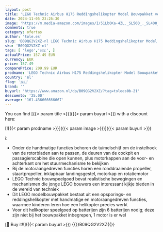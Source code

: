 ```yaml
---
layout: post
title: 'LEGO Technic Airbus H175 Reddingshelikopter Model Bouwpakket voor Kinderen met Draaiende Propellers en Motoraangedreven Functies  Constructie Speelgoed  Cadeau voor Jongens en Meisjes 42145'
date: 2024-11-05 23:26:30
image: 'https://m.media-amazon.com/images/I/51LbOKa-4ZL._SL500_._SL400_.jpg'
comments: true
category: ofertas
author: 'tole.es'
slug: 'B09QG2V2XZ-nl LEGO Technic Airbus H175 Reddingshelikopter Model...'
sku: 'B09QG2V2XZ-nl'
tags: [ 'lego','🇳🇱', ]
actualPrice: 157.49 EUR
currency: EUR
price: 157.49
comparePrice: 209.99 EUR
prodname: 'LEGO Technic Airbus H175 Reddingshelikopter Model Bouwpakket voor Kinderen met Draaiende Propellers en Motoraangedreven Functies  Constructie Speelgoed  Cadeau voor Jongens en Meisjes 42145'
country: 'nl'
flag: '🇳🇱'
brand: ''
buyurl: 'https://www.amazon.nl/dp/B09QG2V2XZ/?tag=tolees0b-21'
descuento: '25.00'
average: '161.436666666667'
---
```


You can find [{{< param title >}}]({{< param buyurl >}}) with a discount here:

[![{{< param prodname >}}]({{< param image >}})]({{< param buyurl >}})

ℹ️:

- Onder de handmatige functies behoren de tuimelschijf om de instelhoek van de rotorbladen aan te passen, de deuren van de cockpit en passagierscabine die open kunnen, plus motorkappen aan de voor- en achterkant om het stuurmechanisme te bekijken
- Bij de motoraangedreven functies horen een ronddraaiende propeller, staartpropeller, inklapbaar landingsgestel, motorkap en rotatiemotor
- LEGO Technic bouwspeelgoed bevat realistische bewegingen en mechanismen die jonge LEGO bouwers een interessant kijkje bieden in de wereld van techniek
- Dit LEGO modelbouwpakket bestaat uit een opsporings- en reddingshelikopter met handmatige en motoraangedreven functies, waarmee kinderen leren hoe een helikopter precies werkt
- Voor dit helikopter speelgoed op batterijen zijn 6 batterijen nodig; deze zijn niet bij het bouwpakket inbegrepen, 1 motor is er wel

[🛒 Buy it!!]({{< param buyurl >}})
{{<world>}}B09QG2V2XZ{{</world>}}
